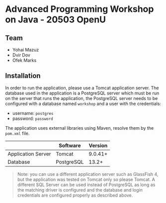 # Advanced Programming Workshop on Java - 20503 OpenU
## Team
* Yohai Mazuz
* Dvir Dov
* Ofek Marks

## Installation
In order to run the application, please use a Tomcat application server.
The database used in the application is a PostgreSQL server which must be run on the server that runs the application, the PostgreSQL server needs to be configured with a database named `workshop` and a user with the credentials:
* username: `postgres`
* password: `password`

The application uses external libraries using Maven, resolve them by the `pom.xml` file.

|                  |Software			   |Version                      |
|------------------|-------------------------------|-----------------------------|
|Application Server|Tomcat                         |9.0.41+ 	                 |
|Database	   |PostgreSQL                     |13.2+                        |

> Note: you can use a different application server such as GlassFish 4, but the application was tested on Tomcat only so please Tomcat.
> A different SQL Server can be used instead of PostgreSQL as long as the matching driver is configured and the database and login credentials are configured properly as described above.
